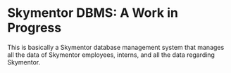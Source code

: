 # Skymentor DBMS: A Work in Progress
This is basically a Skymentor database management system that manages all the data of Skymentor employees, interns, and all the data regarding Skymentor.

